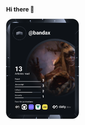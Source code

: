 ### Hi there 👋

<!--
**nipunbandara/nipunbandara** is a ✨ _special_ ✨ repository because its `README.md` (this file) appears on your GitHub profile.

Here are some ideas to get you started:

- 🔭 I’m currently working on ...
- 🌱 I’m currently learning ...
- 👯 I’m looking to collaborate on ...
- 🤔 I’m looking for help with ...
- 💬 Ask me about ...
- 📫 How to reach me: ...
- 😄 Pronouns: ...
- ⚡ Fun fact: ...
-->
<a href="https://app.daily.dev/DailyDevTips"><img src="https://github.com/nipunbandara/nipunbandara/blob/main/devcard.svg" width="200" alt="NipunBandara's Dev Card"/></a>
<br/>
<!-- [<img src="https://readme-spotify-status-gilt.vercel.app/api/run-spotify-status" alt="Your alt what" width="350" />](https://open.spotify.com/user/21u3dgikw4t56ivopbne5klhy) -->

